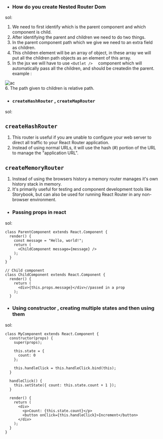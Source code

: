 - ### How do you create Nested Router Dom <br/>
sol: <br/>
1. We need to first identify which is the parent component and which component is child. <br/>
2. After identifying the parent and children we need to do two things. <br/>
3. In the parent component path which we give we need to an extra field as children. <br/>
4. This children element will be an array of object, in these array we will put all the children path objects as an element of this array. <br/>
5. In the jsx we will have to use ```<Outlet />  ``` component which will automatically pass all the children, and should be createdin the parent. <br/>
example :

![ac](https://user-images.githubusercontent.com/77383748/221703316-cb522bb7-04fe-423a-b280-1d8cbea3f398.jpg)<br/>
6. The path given to children is relative path.<br/>
- ### ```createHashRouter``` , ```createMapRouter``` <br/>
sol: <br/>
## ``` createHashRouter ```
1. This router is useful if you are unable to configure your web server to direct all traffic to your React Router application. <br/>
2. Instead of using normal URLs, it will use the hash (#) portion of the URL to manage the "application URL".<br/>
## ``` createMemoryRouter ```
1. Instead of using the browsers history a memory router manages it's own history stack in memory.<br/>
2. It's primarily useful for testing and component development tools like Storybook, but can also be used for running React Router in any non-browser environment.<br/>
- ### Passing props in react <br/>
sol: <br/>
```
class ParentComponent extends React.Component {
  render() {
    const message = "Hello, world!";
    return (
      <ChildComponent message={message} />
    );
  }
}

// Child component
class ChildComponent extends React.Component {
  render() {
    return (
      <div>{this.props.message}</div>//passed in a prop
    );
  }
```
- ### Using constructor , creating multiple states and then using them <br/>
sol: <br/>
```
class MyComponent extends React.Component {
  constructor(props) {
    super(props);

    this.state = {
      count: 0
    };

    this.handleClick = this.handleClick.bind(this);
  }

  handleClick() {
    this.setState({ count: this.state.count + 1 });
  }

  render() {
    return (
      <div>
        <p>Count: {this.state.count}</p>
        <button onClick={this.handleClick}>Increment</button>
      </div>
    );
  }
}
``` 

